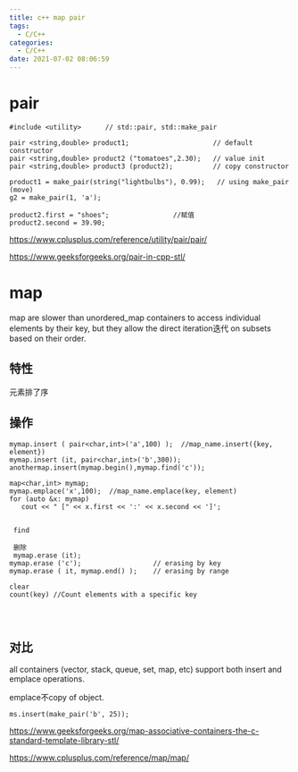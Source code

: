 ```yaml
---
title: c++ map pair
tags:
  - C/C++
categories:
  - C/C++
date: 2021-07-02 08:06:59
---
```


# pair

```
#include <utility>      // std::pair, std::make_pair

pair <string,double> product1;                     // default constructor
pair <string,double> product2 ("tomatoes",2.30);   // value init
pair <string,double> product3 (product2);          // copy constructor

product1 = make_pair(string("lightbulbs"), 0.99);   // using make_pair (move)
g2 = make_pair(1, 'a');

product2.first = "shoes";                //赋值
product2.second = 39.90;        
```

https://www.cplusplus.com/reference/utility/pair/pair/

https://www.geeksforgeeks.org/pair-in-cpp-stl/

# map

map are slower than unordered_map containers to access individual elements by their key, but they allow the direct iteration迭代 on subsets based on their order.

## 特性

元素排了序

## 操作

```
mymap.insert ( pair<char,int>('a',100) );  //map_name.insert({key, element})
mymap.insert (it, pair<char,int>('b',300));
anothermap.insert(mymap.begin(),mymap.find('c'));  

map<char,int> mymap;
mymap.emplace('x',100);  //map_name.emplace(key, element)
for (auto &x: mymap)
   cout << " [" << x.first << ':' << x.second << ']';
   
   
 find
 
 删除
 mymap.erase (it);  
mymap.erase ('c');                  // erasing by key
mymap.erase ( it, mymap.end() );    // erasing by range

clear
count(key) //Count elements with a specific key


 
```

## 对比



all containers (vector, stack, queue, set, map, etc) support both insert and emplace operations.

emplace不copy of object.

```
ms.insert(make_pair('b', 25)); 
```

https://www.geeksforgeeks.org/map-associative-containers-the-c-standard-template-library-stl/

https://www.cplusplus.com/reference/map/map/

